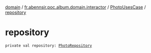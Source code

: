[domain](../../index.md) / [fr.abennsir.poc.album.domain.interactor](../index.md) / [PhotoUsesCase](index.md) / [repository](./repository.md)

# repository

`private val repository: `[`PhotoRepository`](../../fr.abennsir.poc.album.domain.repository/-photo-repository/index.md)
